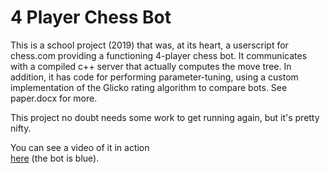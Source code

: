# 4 Player Chess Bot
This is a school project (2019) that was, at its heart, a userscript for chess.com providing a functioning 4-player chess bot. It communicates with a compiled c++ server that 
actually computes the move tree. In addition, it has code for performing parameter-tuning, using a custom implementation of the Glicko rating algorithm to compare bots.
See paper.docx for more.

This project no doubt needs some work to get running again, but it's pretty nifty. 

You can see a video of it in action  
[here](video.html) (the bot is blue).
